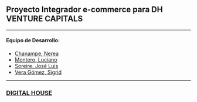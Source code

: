 ## Proyecto Integrador e-commerce para **DH VENTURE CAPITALS**
___
#### Equipo de Desarrollo:
* [Chanampe, Nerea](https://github.com/NereaChanampe)
* [Montero, Luciano](https://github.com/lgmontero)
* [Soreire, José Luis](https://github.com/SoreireJo)
* [Vera Gómez, Sigrid](https://github.com/sigridvg)

___
### [DIGITAL HOUSE](https://www.digitalhouse.com/ar)
